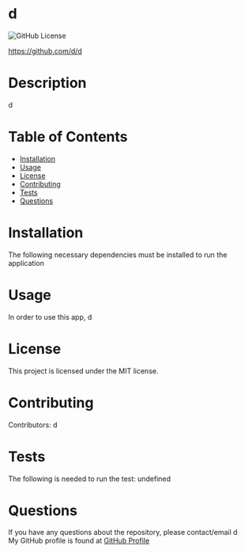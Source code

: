 # d

  ![GitHub License](https://img.shields.io/badge/license-MIT-blue.svg)

  https://github.com/d/d
  # Description
  d

  # Table of Contents
  * [Installation](#installation)
  * [Usage](#usage)
  * [License](#license)
  * [Contributing](#contributing)
  * [Tests](#tests)
  * [Questions](#questions)
  
  # Installation
  The following necessary dependencies must be installed to run the application

  # Usage
  In order to use this app, d

  # License
  This project is licensed under the MIT license.

  # Contributing
  Contributors: d

  # Tests
  The following is needed to run the test: undefined

  # Questions
  If you have any questions about the repository, please contact/email d <br />
  My GitHub profile is found at [GitHub Profile](https//GitHub.com/d)
